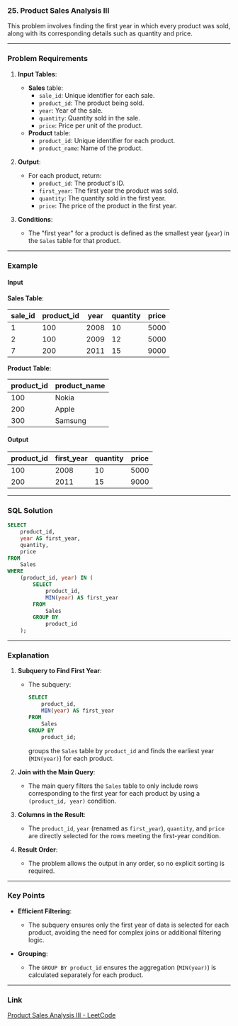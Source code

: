 ### 25. Product Sales Analysis III

This problem involves finding the first year in which every product was sold, along with its corresponding details such as quantity and price.

---

### Problem Requirements

1. **Input Tables**:
   - **Sales** table:
     - `sale_id`: Unique identifier for each sale.
     - `product_id`: The product being sold.
     - `year`: Year of the sale.
     - `quantity`: Quantity sold in the sale.
     - `price`: Price per unit of the product.
   - **Product** table:
     - `product_id`: Unique identifier for each product.
     - `product_name`: Name of the product.

2. **Output**:
   - For each product, return:
     - `product_id`: The product's ID.
     - `first_year`: The first year the product was sold.
     - `quantity`: The quantity sold in the first year.
     - `price`: The price of the product in the first year.

3. **Conditions**:
   - The "first year" for a product is defined as the smallest year (`year`) in the `Sales` table for that product.

---

### Example

#### Input

**Sales Table**:

| sale_id | product_id | year | quantity | price |
|---------|------------|------|----------|-------|
| 1       | 100        | 2008 | 10       | 5000  |
| 2       | 100        | 2009 | 12       | 5000  |
| 7       | 200        | 2011 | 15       | 9000  |

**Product Table**:

| product_id | product_name |
|------------|--------------|
| 100        | Nokia        |
| 200        | Apple        |
| 300        | Samsung      |

#### Output

| product_id | first_year | quantity | price |
|------------|------------|----------|-------|
| 100        | 2008       | 10       | 5000  |
| 200        | 2011       | 15       | 9000  |

---

### SQL Solution

```sql
SELECT 
    product_id,
    year AS first_year,
    quantity,
    price
FROM 
    Sales
WHERE 
    (product_id, year) IN (
        SELECT 
            product_id,
            MIN(year) AS first_year
        FROM 
            Sales
        GROUP BY 
            product_id
    );
```

---

### Explanation

1. **Subquery to Find First Year**:
   - The subquery:
     ```sql
     SELECT 
         product_id,
         MIN(year) AS first_year
     FROM 
         Sales
     GROUP BY 
         product_id;
     ```
     groups the `Sales` table by `product_id` and finds the earliest year (`MIN(year)`) for each product.

2. **Join with the Main Query**:
   - The main query filters the `Sales` table to only include rows corresponding to the first year for each product by using a `(product_id, year)` condition.

3. **Columns in the Result**:
   - The `product_id`, `year` (renamed as `first_year`), `quantity`, and `price` are directly selected for the rows meeting the first-year condition.

4. **Result Order**:
   - The problem allows the output in any order, so no explicit sorting is required.

---

### Key Points

- **Efficient Filtering**:
  - The subquery ensures only the first year of data is selected for each product, avoiding the need for complex joins or additional filtering logic.
  
- **Grouping**:
  - The `GROUP BY product_id` ensures the aggregation (`MIN(year)`) is calculated separately for each product.

---

### Link

[Product Sales Analysis III - LeetCode](https://leetcode.com/problems/product-sales-analysis-iii/?envType=study-plan-v2&envId=top-sql-50)
